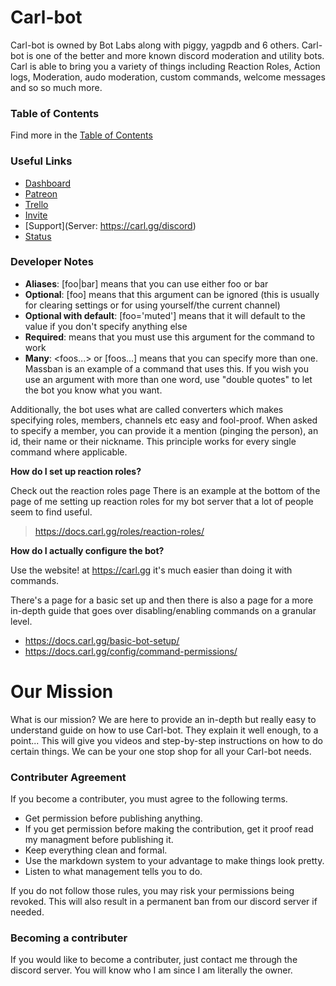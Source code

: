 # Carl-bot

Carl-bot is owned by Bot Labs along with piggy, yagpdb and 6 others. Carl-bot is one of the better and more known discord moderation and utility bots. Carl is able to bring you a variety of things including Reaction Roles, Action logs, Moderation, audo moderation, custom commands, welcome messages and so so much more.

### Table of Contents

Find more in the [Table of Contents](https://github.com/Discord-Bot-Market/carl-bot/blob/main/TOC.md#table-of-contents)

### Useful Links

- [Dashboard](https://carl.gg/)
- [Patreon](https://www.patreon.com/carlbot)
- [Trello](https://trello.com/b/Uj8DKydw/carl-bot)
- [Invite](https://carl.gg/invite)
- [Support](Server: https://carl.gg/discord)
- [Status](https://carl.gg/status)

### Developer Notes

- **Aliases**: [foo|bar] means that you can use either foo or bar
- **Optional**: [foo] means that this argument can be ignored (this is usually for clearing settings or for using yourself/the current channel)
- **Optional with default**: [foo='muted'] means that it will default to the value if you don't specify anything else
- **Required**: <foo> means that you must use this argument for the command to work
- **Many**: <foos...> or [foos...] means that you can specify more than one. Massban is an example of a command that uses this. If you wish you use an argument with more than one word, use "double quotes" to let the bot you know what you want.

Additionally, the bot uses what are called converters which makes specifying roles, members, channels etc easy and fool-proof. When asked to specify a member, you can provide it a mention (pinging the person), an id, their name or their nickname. This principle works for every single command where applicable.

**How do I set up reaction roles?**

Check out the reaction roles page There is an example at the bottom of the page of me setting up reaction roles for my bot server that a lot of people seem to find useful.
> https://docs.carl.gg/roles/reaction-roles/

**How do I actually configure the bot?**

Use the website! at https://carl.gg it's much easier than doing it with commands.

There's a page for a basic set up and then there is also a page for a more in-depth guide that goes over disabling/enabling commands on a granular level.
- https://docs.carl.gg/basic-bot-setup/
- https://docs.carl.gg/config/command-permissions/

# Our Mission

What is our mission? We are here to provide an in-depth but really easy to understand guide on how to use Carl-bot. They explain it well enough, to a point... This will give you videos and step-by-step instructions on how to do certain things. We can be your one stop shop for all your Carl-bot needs.

### Contributer Agreement

If you become a contributer, you must agree to the following terms.

- Get permission before publishing anything.
- If you get permission before making the contribution, get it proof read my managment before publishing it.
- Keep everything clean and formal.
- Use the markdown system to your advantage to make things look pretty.
- Listen to what management tells you to do.

If you do not follow those rules, you may risk your permissions being revoked. This will also result in a permanent ban from our discord server if needed.

### Becoming a contributer

If you would like to become a contributer, just contact me through the discord server. You will know who I am since I am literally the owner.
